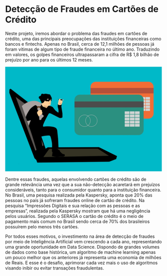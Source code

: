 # Detecção de Fraudes em Cartões de Crédito


 Neste projeto, iremos abordar o problema das fraudes em cartões de crédito, uma das principais preocupações das instituições financeiras como bancos e fintechs. Apenas no Brasil, cerca de 12,1 milhões de pessoas já foram vítimas de algum tipo de fraude financeira no último ano. Traduzindo em valores, os golpes financeiros ultrapassaram a cifra de R$ 1,8 bilhão de prejuízo por ano para os últimos 12 meses.


<p align="center">
  <img src="hack-3671982_1920-1.jpg" >
</p>

Dentre essas fraudes, aquelas envolvendo cartões de crédito são de grande relevância uma vez que a sua não-detecção acaretará em prejuízos consideráveis, tanto para o consumidor quanto para a instituição financeira.
No Brasil, uma pesquisa realizada pela Kaspersky, aponta que 20% das pessoas no país já sofreram fraudes online de cartão de crédito. Na pesquisa “Impressões Digitais e sua relação com as pessoas e as empresas”, realizada pela Kaspersky mostram que há uma negligência pelos usuários. Segundo o SERASA o cartão de crédito é o meio de pagamento mais comum no Brasil sendo cerca de 70% dos brasileiros possuírem pelo menos três cartões.

Por todos esses motivos, o investimento na área de detecção de fraudes por meio de Inteligência Artificial vem crescendo a cada ano, representando uma grande oportunidade em Data Science. 
Dispondo de grandes volumes de dados como base histórica, um algoritmo de machine learning apenas um pouco melhor que os anteriores já representa uma economia de milhões de Reais. E esse é o desafio, aprimorar cada vez mais o uso de algoritmos visando inibir ou evitar transações fraudulentas.
